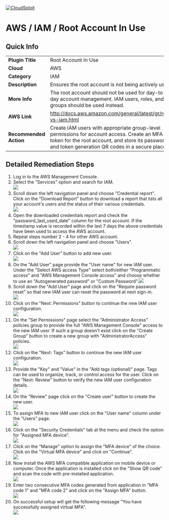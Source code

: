 [![CloudSploit](https://cloudsploit.com/img/logo-new-big-text-100.png "CloudSploit")](https://cloudsploit.com)

# AWS / IAM / Root Account In Use

## Quick Info

| | |
|-|-|
| **Plugin Title** | Root Account In Use |
| **Cloud** | AWS |
| **Category** | IAM |
| **Description** | Ensures the root account is not being actively used |
| **More Info** | The root account should not be used for day-to-day account management. IAM users, roles, and groups should be used instead. |
| **AWS Link** | http://docs.aws.amazon.com/general/latest/gr/root-vs-iam.html |
| **Recommended Action** | Create IAM users with appropriate group-level permissions for account access. Create an MFA token for the root account, and store its password and token generation QR codes in a secure place. |

## Detailed Remediation Steps
1. Log in to the AWS Management Console.
2. Select the "Services" option and search for IAM. </br><img src="/resources/aws/iam/root-account-in-use/step2.png"/>
3. Scroll down the left navigation panel and choose "Credential report". Click on the "Download Report" button to download a report that lists all your account's users and the status of their various credentials. </br><img src="/resources/aws/iam/root-account-in-use/step3.png"/>
4. Open the downloaded credentials report and check the "password_last_used_date" column for the root account. If the timestamp value is recorded within the last 7 days the above credentials have been used to access the AWS account.</br>
5. Repeat steps number 2 - 4 for other AWS account.</br>
6. Scroll down the left navigation panel and choose "Users". </br><img src="/resources/aws/iam/root-account-in-use/step6.png"/>
7. Click on the "Add User" button to add new user.</br><img src="/resources/aws/iam/root-account-in-use/step7.png"/>
8. On the "Add User" page provide the "User name" for new IAM user. Under the "Select AWS access Type" select both/either "Programmatic access" and "AWS Management Console access" and choose whether to use an "Autogenerated password" or "Custom Password".<img src="/resources/aws/iam/root-account-in-use/step8.png"/>
9. Scroll down the "Add User" page and click on the "Require password reset" so that new IAM user can reset the password at next sign-in.</br><img src="/resources/aws/iam/root-account-in-use/step9.png"/>
10. Click on the "Next: Permissions" button to continue the new IAM user configuration.</br><img src="/resources/aws/iam/root-account-in-use/step10.png"/>
11. On the "Set Permissions" page select the "Administrator Access" policies group to provide the full "AWS Management Console" access to the new IAM user. If such a group doesn't exist click on the "Create Group" button to create a new group with "AdministratorAccess" policies.</br><img src="/resources/aws/iam/root-account-in-use/step11.png"/>
12. Click on the "Next: Tags" button to continue the new IAM user configuration.</br><img src="/resources/aws/iam/root-account-in-use/step12.png"/>
13. Provide the "Key" and "Value" in the "Add tags (optional)" page. Tags can be used to organize, track, or control access for the user. Click on the "Next: Review" button to verify the new IAM user configuration details.</br><img src="/resources/aws/iam/root-account-in-use/step13.png"/>
14. On the "Review" page click on the "Create user" button to create the new user.</br><img src="/resources/aws/iam/root-account-in-use/step14.png"/>
15. To assign MFA to new IAM user click on the "User name" column under the "Users" page.</br><img src="/resources/aws/iam/root-account-in-use/step15.png"/>
16. Click on the "Security Credentials" tab at the menu and check the option for "Assigned MFA device".</br><img src="/resources/aws/iam/root-account-in-use/step16.png"/>
17. Click on the "Manage" option to assign the "MFA device" of the choice. Click on the "Virtual MFA device" and click on "Continue". </br><img src="/resources/aws/iam/root-account-in-use/step17.png"/>
18. Now install the AWS MFA compatible application on mobile device or computer. Once the application is installed click on the "Show QR code" and scan the code with pre-installed application.</br><img src="/resources/aws/iam/root-account-in-use/step18.png"/>
19. Enter two consecutive MFA codes generated from application in "MFA code 1" and "MFA code 2" and click on the "Assign MFA" button.</br><img src="/resources/aws/iam/root-account-in-use/step19.png"/>
20. On successful setup will get the following message "You have successfully assigned virtual MFA". </br><img src="/resources/aws/iam/root-account-in-use/step20.png"/>

